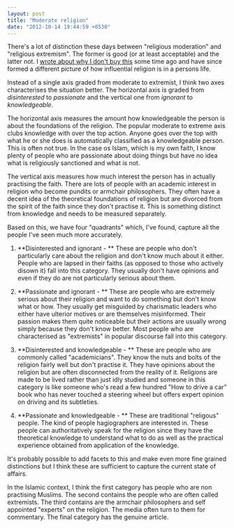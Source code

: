 ```yaml
---
layout: post
title: "Moderate religion"
date: "2012-10-14 19:44:59 +0530"
---
```


There's a lot of distinction these days between "religious moderation" and "religious extremism".  The former is good (or at least acceptable) and the latter not. I [wrote about why I don't buy this](http://nibrahim.net.in/journal/?p=65) some time ago and have since formed a different picture of how influential religion is in a persons life. 

Instead of a single axis graded from moderate to extremist, I think two axes characterises the situation better.  The horizontal axis is graded from *disinterested* to *passionate* and the vertical one from *ignorant* to *knowledgeable*. 

The horizontal axis measures the amount how knowledgeable the person is about the foundations of the religion.  The popular moderate to extreme axis clubs knowledge with over the top action. Anyone goes over the top with what he or she does is automatically classified as a knowledgeable person.  This is often not true.  In the case os Islam, which is my own faith, I know plenty of people who are passionate about doing things but have no idea what is religiously sanctioned and what is not.

The vertical axis measures how much interest the person has in actually practising the faith.  There are lots of people with an academic interest in religion who become pundits or armchair philosophers.  They often have a decent idea of the theoretical foundations of religion but are divorced from the spirit of the faith since they don't practise it.  This is something distinct from knowledge and needs to be measured separately.

Based on this, we have four "quadrants" which, I've found, capture all the people I've seen much more accurately.

1.  **Disinterested and ignorant - ** 
These are people who don't particularly care about the religion and don't know much about it either.  People who are lapsed in their faiths (as opposed to those who actively disown it) fall into this category. They usually don't have opinions and even if they do are not particularly serious about them. 

1.  **Passionate and ignorant - **
These are people who are extremely serious about their religion and want to do something but don't know what or how.  They usually get misguided by charismatic leaders who either have ulterior motives or are themselves misinformed. Their passion makes them quite noticeable but their actions are usually wrong simply because they don't know better. Most people who are characterised as "extremists" in popular discourse fall into this category.

1.  **Disinterested and knowledgeable - **
These are people who are commonly called "academicians".  They know the nuts and bolts of the religion fairly well but don't practise it. They have opinions about the religion but are often disconnected from the reality of it.  Religions are made to be lived rather than just idly studied and someone in this category is like someone who's read a few hundred "How to drive a car" book who has never touched a steering wheel but offers expert opinion on driving and its subtleties. 

1. **Passionate and knowledgeable - **
These are traditional "religous" people.  The kind of people hagiographers are interested in. These people can authoritatively speak for the religion since they have the theoretical knowledge to understand what to do as well as the practical experience obtained from application of the knowledge.  

It's probably possible to add facets to this and make even more fine grained distinctions but I think these are sufficient to capture the current state of affairs.  

In the Islamic context, I think the first category has people who are non practising Muslims.  The second contains the people who are often called extremists.  The third contains are the armchair philosophers and self appointed "experts" on the religion. The media often turn to them for commentary.  The final category has the genuine article.




